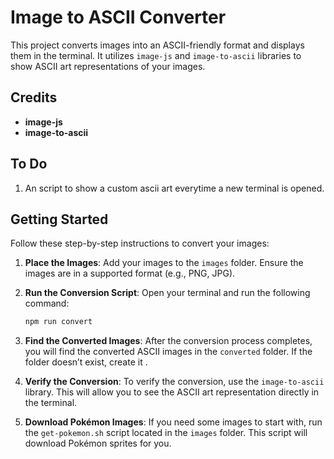 # Image to ASCII Converter

This project converts images into an ASCII-friendly format and displays them in the terminal. It utilizes `image-js` and `image-to-ascii` libraries to show ASCII art representations of your images.

## Credits

- **image-js**
- **image-to-ascii**

## To Do

   1. An script to show a custom ascii art everytime a new terminal is opened.

## Getting Started

Follow these step-by-step instructions to convert your images:

1. **Place the Images**: Add your images to the `images` folder. Ensure the images are in a supported format (e.g., PNG, JPG).

2. **Run the Conversion Script**: Open your terminal and run the following command:
   ```bash
   npm run convert
   ```

3. **Find the Converted Images**: After the conversion process completes, you will find the converted ASCII images in the `converted` folder. If the folder doesn’t exist, create it .

4. **Verify the Conversion**: To verify the conversion, use the `image-to-ascii` library. This will allow you to see the ASCII art representation directly in the terminal.

5. **Download Pokémon Images**: If you need some images to start with, run the `get-pokemon.sh` script located in the `images` folder. This script will download Pokémon sprites for you.
